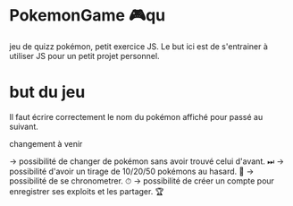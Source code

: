 # PokemonGame 🎮qu
jeu de quizz pokémon, petit exercice JS. 
Le but ici est de s'entrainer à utiliser JS pour un petit projet personnel. 


# but du jeu 
Il faut écrire correctement le nom du pokémon affiché pour passé au suivant. 

changement à venir

-> possibilité de changer de pokémon sans avoir trouvé celui d'avant. ⏭
-> possibilité d'avoir un tirage de 10/20/50 pokémons au hasard. 🎲
-> possibilité de se chronometrer. ⏱
-> possibilité de créer un compte pour enregistrer ses exploits et les partager. 🏆
